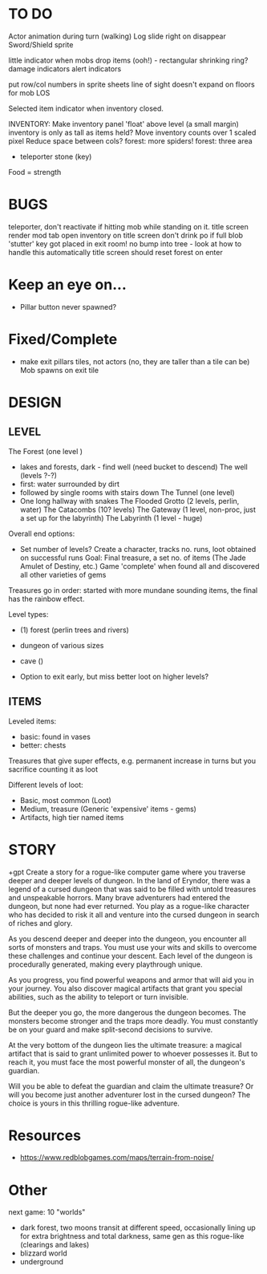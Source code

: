 # TO DO

Actor animation during turn (walking)
Log slide right on disappear
Sword/Shield sprite

little indicator when mobs drop items (ooh!) - rectangular shrinking ring?
damage indicators
alert indicators

put row/col numbers in sprite sheets
line of sight doesn't expand on floors for mob LOS

Selected item indicator when inventory closed.

INVENTORY:
    Make inventory panel 'float' above level (a small margin)
    inventory is only as tall as items held?
    Move inventory counts over 1 scaled pixel
    Reduce space between cols?
forest: more spiders!
forest: three area
- teleporter stone (key)

Food = strength


# BUGS

teleporter, don't reactivate if hitting mob while standing on it.
title screen render mod
tab open inventory on title screen
don't drink po if full
blob 'stutter'
key got placed in exit room!
no bump into tree - look at how to handle this automatically
title screen should reset forest on enter


# Keep an eye on...

- Pillar button never spawned?



# Fixed/Complete

- make exit pillars tiles, not actors (no, they are taller than a tile can be)
Mob spawns on exit tile



# DESIGN

## LEVEL

The Forest (one level )
- lakes and forests, dark - find well (need bucket to descend)
The well (levels ?-?)
- first: water surrounded by dirt
- followed by single rooms with stairs down
The Tunnel (one level)
- One long hallway with snakes
The Flooded Grotto (2 levels, perlin, water)
The Catacombs (10? levels)
The Gateway (1 level, non-proc, just a set up for the labyrinth)
The Labyrinth (1 level - huge)

Overall end options:
 - Set number of levels?
 Create a character, tracks no. runs, loot obtained on successful runs
 Goal: Final treasure, a set no. of items (The Jade Amulet of Destiny, etc.) Game 'complete'
 when found all and discovered all other varieties of gems
 
 Treasures go in order: started with more mundane sounding items, the final has the rainbow effect.
 
 Level types:
 - (1) forest (perlin trees and rivers)
 - dungeon of various sizes
 - cave ()
 
 
 - Option to exit early, but miss better loot on higher levels?

## ITEMS

Leveled items:
 - basic: found in vases
 - better: chests

Treasures that give super effects, e.g. permanent increase in turns
but you sacrifice counting it as loot

Different levels of loot:
 - Basic, most common (Loot)
 - Medium, treasure (Generic 'expensive' items - gems)
 - Artifacts, high tier named items


# STORY

+gpt Create a story for a rogue-like computer game where you traverse deeper and deeper levels of dungeon.
In the land of Eryndor, there was a legend of a cursed dungeon that was said to be filled with untold treasures and unspeakable horrors. Many brave adventurers had entered the dungeon, but none had ever returned. You play as a rogue-like character who has decided to risk it all and venture into the cursed dungeon in search of riches and glory.

As you descend deeper and deeper into the dungeon, you encounter all sorts of monsters and traps. You must use your wits and skills to overcome these challenges and continue your descent. Each level of the dungeon is procedurally generated, making every playthrough unique.

As you progress, you find powerful weapons and armor that will aid you in your journey. You also discover magical artifacts that grant you special abilities, such as the ability to teleport or turn invisible.

But the deeper you go, the more dangerous the dungeon becomes. The monsters become stronger and the traps more deadly. You must constantly be on your guard and make split-second decisions to survive.

At the very bottom of the dungeon lies the ultimate treasure: a magical artifact that is said to grant unlimited power to whoever possesses it. But to reach it, you must face the most powerful monster of all, the dungeon's guardian.

Will you be able to defeat the guardian and claim the ultimate treasure? Or will you become just another adventurer lost in the cursed dungeon? The choice is yours in this thrilling rogue-like adventure.


# Resources

- https://www.redblobgames.com/maps/terrain-from-noise/



# Other

next game: 10 "worlds"
- dark forest, two moons transit at different speed, occasionally lining up for
extra brightness and total darkness, same gen as this rogue-like (clearings and lakes)
- blizzard world
- underground
